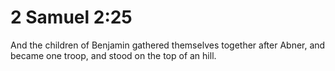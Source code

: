 # 2 Samuel 2:25

And the children of Benjamin gathered themselves together after Abner, and became one troop, and stood on the top of an hill.